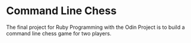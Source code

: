 # Command Line Chess
The final project for Ruby Programming with the Odin Project is to build a command line chess game for two players. 

